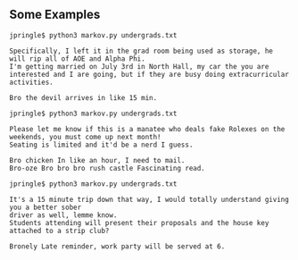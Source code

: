 ## Some Examples

	jpringle$ python3 markov.py undergrads.txt 

	Specifically, I left it in the grad room being used as storage, he will rip all of AOE and Alpha Phi. 
	I'm getting married on July 3rd in North Hall, my car the you are interested and I are going, but if they are busy doing extracurricular activities.

	Bro the devil arrives in like 15 min.

	jpringle$ python3 markov.py undergrads.txt 

	Please let me know if this is a manatee who deals fake Rolexes on the weekends, you must come up next month! 
	Seating is limited and it'd be a nerd I guess.

	Bro chicken In like an hour, I need to mail.
	Bro-oze Bro bro bro rush castle Fascinating read.

	jpringle$ python3 markov.py undergrads.txt 

	It's a 15 minute trip down that way, I would totally understand giving you a better sober 
	driver as well, lemme know. 
	Students attending will present their proposals and the house key attached to a strip club?

	Bronely Late reminder, work party will be served at 6.
